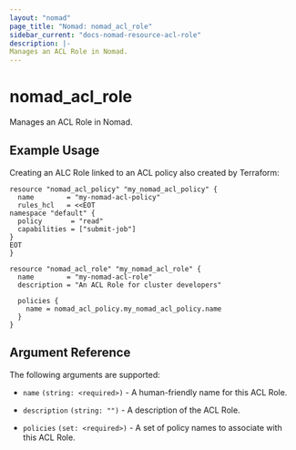 ```yaml
---
layout: "nomad"
page_title: "Nomad: nomad_acl_role"
sidebar_current: "docs-nomad-resource-acl-role"
description: |-
Manages an ACL Role in Nomad.
---
```


# nomad_acl_role

Manages an ACL Role in Nomad.

## Example Usage

Creating an ALC Role linked to an ACL policy also created by Terraform:

```hcl
resource "nomad_acl_policy" "my_nomad_acl_policy" {
  name        = "my-nomad-acl-policy"
  rules_hcl   = <<EOT
namespace "default" {
  policy       = "read"
  capabilities = ["submit-job"]
}
EOT
}

resource "nomad_acl_role" "my_nomad_acl_role" {
  name        = "my-nomad-acl-role"
  description = "An ACL Role for cluster developers"
  
  policies {
    name = nomad_acl_policy.my_nomad_acl_policy.name
  }
}
```

## Argument Reference

The following arguments are supported:

- `name` `(string: <required>)` - A human-friendly name for this ACL Role.

- `description` `(string: "")` - A description of the ACL Role.

- `policies` `(set: <required>)` - A set of policy names to associate with this
  ACL Role.
